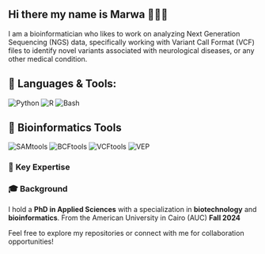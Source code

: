 ## Hi there my name is Marwa 👋🧬🔬

I am a bioinformatician who likes to work on analyzing Next Generation Sequencing (NGS) data, specifically working with Variant Call Format (VCF) files to identify novel variants associated with neurological diseases, or any other medical condition. 

## 🚀 Languages & Tools:
![Python](https://img.shields.io/badge/Python-3776AB?style=for-the-badge&logo=python&logoColor=white)
![R](https://img.shields.io/badge/R-276DC3?style=for-the-badge&logo=r&logoColor=white)
![Bash](https://img.shields.io/badge/Bash-121011?style=for-the-badge&logo=gnubash&logoColor=white)

## 🧬 Bioinformatics Tools
![SAMtools](https://img.shields.io/badge/SAMtools-8A2BE2?style=for-the-badge&logo=gnu-bash&logoColor=white)
![BCFtools](https://img.shields.io/badge/BCFtools-228B22?style=for-the-badge&logo=linux&logoColor=white)
![VCFtools](https://img.shields.io/badge/VCFtools-FF4500?style=for-the-badge&logo=linux&logoColor=white)
![VEP](https://img.shields.io/badge/Variant%20Effect%20Predictor-007ACC?style=for-the-badge&logo=perl&logoColor=white)

### 🧬 **Key Expertise**

### 🎓 **Background**
I hold a **PhD in Applied Sciences** with a specialization in **biotechnology** and **bioinformatics**. From the American University in Cairo (AUC) **Fall 2024**

Feel free to explore my repositories or connect with me for collaboration opportunities!

